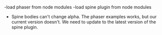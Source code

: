 

-load phaser from node modules
-load spine plugin from node modules
- Spine bodies can't change alpha. The phaser examples works, but our current version doesn't. We need to update to the latest version of the spine plugin.